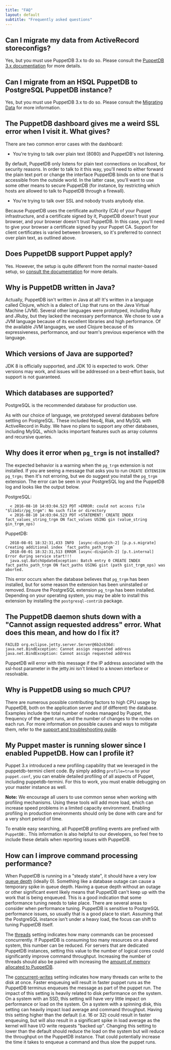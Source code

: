 ```yaml
---
title: "FAQ"
layout: default
subtitle: "Frequently asked questions"
---
```


[maintaining_tuning]: ./maintain_and_tune.html
[connect_puppet_apply]: ./connect_puppet_apply.html
[support_guide]: ./pdb_support_guide.markdown
[puppetdb3]: /puppetdb/3.2/migrate.html
[threads]: ./configure.html#threads
[concurrent-writes]: ./configure.html#concurrent-writes
[mq metrics]: ./api/metrics/v1/mbeans.html#message-queue-metrics
[java heap]: ./configure.html#configuring-the-java-heap-size

## Can I migrate my data from ActiveRecord storeconfigs?

Yes, but you must use PuppetDB 3.x to do so. Please consult the
[PuppetDB 3.x documentiation][puppetdb3] for more details.

## Can I migrate from an HSQL PuppetDB to PostgreSQL PuppetDB instance?

Yes, but you must use PuppetDB 3.x to do so. Please consult the
[Migrating Data][puppetdb3] for more information.

## The PuppetDB dashboard gives me a weird SSL error when I visit it. What gives?

There are two common error cases with the dashboard:

* You're trying to talk over plain text (8080) and PuppetDB's not listening.

By default, PuppetDB only listens for plain text connections on localhost, for
security reasons. In order to talk to it this way, you'll need to either
forward the plain text port or change the interface PuppetDB binds on to one
that is accessible from the outside world. In the latter case, you'll want to
use some other means to secure PuppetDB (for instance, by restricting which
hosts are allowed to talk to PuppetDB through a firewall).

* You're trying to talk over SSL and nobody trusts anybody else.

Because PuppetDB uses the certificate authority (CA) of your Puppet
infrastructure, and a certificate signed by it, PuppetDB doesn't trust your
browser, and your browser doesn't trust PuppetDB. In this case, you'll need to
give your browser a certificate signed by your Puppet CA. Support for client
certificates is varied between browsers, so it's preferred to connect over
plain text, as outlined above.

## Does PuppetDB support Puppet apply?

Yes. However, the setup is quite different from the normal master-based setup, so
[consult the documentation][connect_puppet_apply] for more details.

## Why is PuppetDB written in Java?

Actually, PuppetDB isn't written in Java at all! It's written in a language
called Clojure, which is a dialect of Lisp that runs on the Java Virtual
Machine (JVM). Several other languages were prototyped, including Ruby and JRuby, but
they lacked the necessary performance. We chose to use a JVM language because
of its excellent libraries and high performance. Of the available JVM
languages, we used Clojure because of its expressiveness, performance, and
our team's previous experience with the language.

## Which versions of Java are supported?

JDK 8 is officially supported, and JDK 10 is expected to work.  Other
versions may work, and issues will be addressed on a best-effort
basis, but support is not guaranteed.

## Which databases are supported?

PostgreSQL is the recommended database for production use.

As with our choice of language, we prototyped several
databases before settling on PostgreSQL. These included Neo4j, Riak, and MySQL
with ActiveRecord in Ruby. We have no plans to support any other databases,
including MySQL, which lacks important features such as array columns and
recursive queries.

## Why does it error when `pg_trgm` is not installed?

The expected behavior is a warning when the `pg_trgm` extension is not installed.
If you are seeing a message that asks you to run `CREATE EXTENSION pg_trgm;`
then it's not erroring, but we do suggest you install the `pg_trgm` extension.
The error can be seen in your PostgreSQL log and the PuppetDB log and looks like the output below.

PostgreSQL:

      < 2016-08-10 14:03:04.523 PDT >ERROR: could not access file "$libdir/pg_trgm": No such file or directory
      < 2016-08-10 14:03:04.523 PDT >STATEMENT: CREATE INDEX fact_values_string_trgm ON fact_values USING gin (value_string gin_trgm_ops)

PuppetDB:

      2018-08-01 18:32:31,433 INFO  [async-dispatch-2] [p.p.s.migrate] Creating additional index `fact_paths_path_trgm`
      2018-08-01 18:32:31,513 ERROR [async-dispatch-2] [p.t.internal] Error during service start!!!
      java.sql.BatchUpdateException: Batch entry 0 CREATE INDEX fact_paths_path_trgm ON fact_paths USING gist (path gist_trgm_ops) was aborted.

This error occurs when the database believes that `pg_trgm` has been installed, but for some
reason the extension has been uninstalled or removed. Ensure the PostgreSQL extension `pg_trgm` has been installed.
Depending on your operating system, you may be able to install this extension by installing the `postgresql-contrib` package.

## The PuppetDB daemon shuts down with a "Cannot assign requested address" error. What does this mean, and how do I fix it?

~~~
FAILED org.eclipse.jetty.server.Server@6b2c636d: java.net.BindException: Cannot assign requested address
java.net.BindException: Cannot assign requested address
~~~

PuppetDB will error with this message if the IP address associated with the
ssl-host parameter in the jetty.ini isn't linked to a known interface or
resolvable.

## Why is PuppetDB using so much CPU?

There are numerous possible contributing factors to high CPU usage by PuppetDB,
both on the application server and (if different) the database. Examples
include the total number of nodes managed by Puppet, the frequency of the agent
runs, and the number of changes to the nodes on each run. For more information
on possible causes and ways to mitigate them, refer to the [support and
troubleshooting guide][support_guide].

## My Puppet master is running slower since I enabled PuppetDB. How can I profile it?

Puppet 3.x introduced a new profiling capability that we leveraged in the
puppetdb-termini client code. By simply adding `profile=true` to your
`puppet.conf`, you can enable detailed profiling of all aspects of Puppet,
including puppetdb-termini. For this to work, you must enable debugging on your
master instance as well.

**Note:** We encourage all users to use common sense when working with profiling
mechanisms. Using these tools will add more load, which can increase speed
problems in a limited capacity environment. Enabling profiling in production
environments should only be done with care and for a very short period of time.

To enable easy searching, all PuppetDB profiling events are prefixed with
`PuppetDB:`. This information is also helpful to our developers, so feel free to
include these details when reporting issues with PuppetDB.

## How can I improve command processing performance?

When PuppetDB is running in a "steady state", it should have a very
low [queue depth][mq metrics] (ideally 0). Something like a database
outage can cause a temporary spike in queue depth. Having a queue
depth without an outage or other significant event likely means that
PuppetDB can't keep up with the work that is being enqueued. This is a
good indication that some performance tuning needs to take
place. There are several areas to consider when performance
tuning. PuppetDB is sensitive to PostgreSQL performance issues, so
usually that is a good place to start. Assuming that the PostgreSQL
instance isn't under a heavy load, the focus can shift to tuning
PuppetDB itself.

The [threads][threads] setting indicates how many commands can be
processed concurrently. If PuppetDB is consuming too many resources on
a shared system, this number can be reduced. For servers that are
dedicated PuppetDB instances, setting this value to the number of
logical cores could significantly improve command
throughput. Increasing the number of threads should also be paired
with increasing the [amount of memory allocated to PuppetDB][java heap].

The [concurrent-writes][concurrent-writes] setting indicates how many
threads can write to the disk at once. Faster enqueuing will result in
faster puppet runs as the PuppetDB terminus enqueues the message as
part of the puppet run. The impact of this setting is heavily related
to disk performance on the system. On a system with an SSD, this
setting will have very little impact on performance or load on the
system. On a system with a spinning disk, this setting can heavily
impact load average and command throughput. Having this setting higher
than the default (i.e. 16 or 32) could result in faster enqueuing, but
will also result in a significant spike in load average as the kernel
will have I/O write requests "backed up". Changing this setting to
lower than the default should reduce the load on the system but will
reduce the throughput on the PuppetDB instance. That could potentially
increase the time it takes to enqueue a command and thus slow the
puppet runs.
